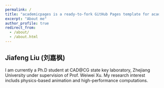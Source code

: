 ```yaml
---
permalink: /
title: "academicpages is a ready-to-fork GitHub Pages template for academic personal websites"
excerpt: "About me"
author_profile: true
redirect_from: 
  - /about/
  - /about.html
---
```



## Jiafeng Liu (刘嘉枫)

I am currently a Ph.D student at CAD@CG state key laboratory, Zhejiang University under supervision of Prof. Weiwei Xu. My research interest includs physics-based animation and high-performance computations.
